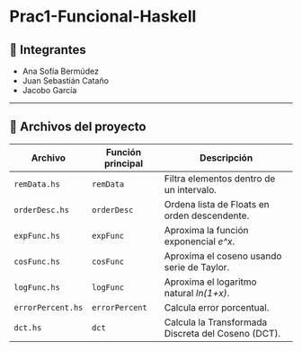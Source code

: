 # Prac1-Funcional-Haskell

## 👥 Integrantes  
- Ana Sofía Bermúdez  
- Juan Sebastián Cataño  
- Jacobo García  

---

## 📂 Archivos del proyecto  
| Archivo | Función principal | Descripción |
|---------|------------------|-------------|
| `remData.hs`     | `remData`        | Filtra elementos dentro de un intervalo. |
| `orderDesc.hs`   | `orderDesc`      | Ordena lista de Floats en orden descendente. |
| `expFunc.hs`     | `expFunc`        | Aproxima la función exponencial *e^x*. |
| `cosFunc.hs`     | `cosFunc`        | Aproxima el coseno usando serie de Taylor. |
| `logFunc.hs`     | `logFunc`        | Aproxima el logaritmo natural *ln(1+x)*. |
| `errorPercent.hs`| `errorPercent`   | Calcula error porcentual. |
| `dct.hs`         | `dct`            | Calcula la Transformada Discreta del Coseno (DCT). |


